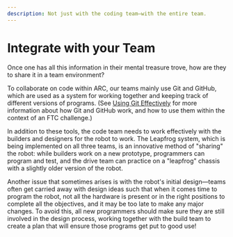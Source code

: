 ```yaml
---
description: Not just with the coding team—with the entire team.
---
```


# Integrate with your Team

Once one has all this information in their mental treasure trove, how are they to share it in a team environment?

To collaborate on code within ARC, our teams mainly use Git and GitHub, which are used as a system for working together and keeping track of different versions of programs. (See [Using Git Effectively](https://andover-robotics.gitbook.io/arc-software/working-with-a-team/using-git-effectively) for more information about how Git and GitHub work, and how to use them within the context of an FTC challenge.) 

In addition to these tools, the code team needs to work effectively with the builders and designers for the robot to work. The Leapfrog system, which is being implemented on all three teams, is an innovative method of "sharing" the robot: while builders work on a new prototype, programmers can program and test, and the drive team can practice on a "leapfrog" chassis with a slightly older version of the robot.

Another issue that sometimes arises is with the robot's initial design—teams often get carried away with design ideas such that when it comes time to program the robot, not all the hardware is present or in the right positions to complete all the objectives, and it may be too late to make any major changes. To avoid this, all new programmers should make sure they are still involved in the design process, working together with the build team to create a plan that will ensure those programs get put to good use!

